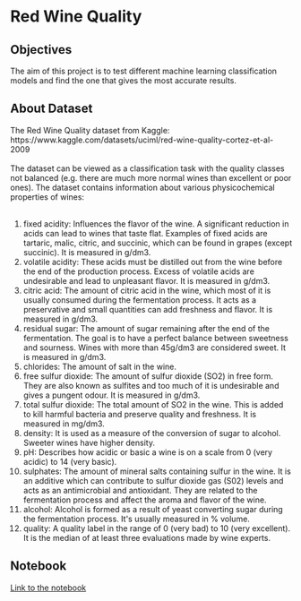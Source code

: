 <h1>Red Wine Quality</h1>
<h2>Objectives</h2>
The aim of this project is to test different machine learning classification models and find the one that gives the most accurate results.
<h2>About Dataset</h2>
The Red Wine Quality dataset from Kaggle: https://www.kaggle.com/datasets/uciml/red-wine-quality-cortez-et-al-2009
<br/>
<br/>
The dataset can be viewed as a classification task with the quality classes not balanced (e.g. there are much more normal wines than excellent or poor ones). The dataset contains information about various physicochemical properties of wines:
<br/> <br/>

<ol>
  <li>fixed acidity: Influences the flavor of the wine. A significant reduction in acids can lead to wines that taste flat. Examples of fixed acids are tartaric, malic, citric, and succinic, which can be found in grapes (except succinic). It is measured in g/dm3.</li>
  <li>volatile acidity: These acids must be distilled out from the wine before the end of the production process. Excess of volatile acids are undesirable and lead to unpleasant flavor. It is measured in g/dm3.</li>
  <li>citric acid: The amount of citric acid in the wine, which most of it is usually consumed during the fermentation process. It acts as a preservative and small quantities can add freshness and flavor. It is measured in g/dm3.</li>
  <li>residual sugar: The amount of sugar remaining after the end of the fermentation. The goal is to have a perfect balance between sweetness and sourness. Wines with more than 45g/dm3 are considered sweet. It is measured in g/dm3.</li>
  <li>chlorides: The amount of salt in the wine.</li>
  <li>free sulfur dioxide: The amount of sulfur dioxide (SO2) in free form. They are also known as sulfites and too much of it is undesirable and gives a pungent odour. It is measured in g/dm3.</li>
  <li>total sulfur dioxide: The total amount of SO2 in the wine. This is added to kill harmful bacteria and preserve quality and freshness. It is measured in mg/dm3.</li>
  <li>density: It is used as a measure of the conversion of sugar to alcohol. Sweeter wines have higher density.</li>
  <li>pH: Describes how acidic or basic a wine is on a scale from 0 (very acidic) to 14 (very basic).</li>
  <li>sulphates: The amount of mineral salts containing sulfur in the wine. It is an additive which can contribute to sulfur dioxide gas (S02) levels and acts as an antimicrobial and antioxidant. They are related to the fermentation process and affect the aroma and flavor of the wine.</li>
  <li>alcohol: Alcohol is formed as a result of yeast converting sugar during the fermentation process. It's usually measured in % volume.</li>
  <li>quality: A quality label in the range of 0 (very bad) to 10 (very excellent). It is the median of at least three evaluations made by wine experts.</li>
</ol>
<h2>Notebook</h2>

[Link to the notebook](/Red_Wine_Quality.ipynb)
